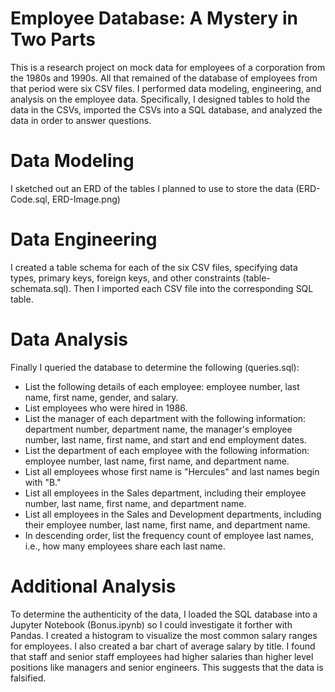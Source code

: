 # Employee Database: A Mystery in Two Parts

This is a research project on mock data for employees of a corporation from the 1980s and 1990s. All that remained of the database of employees from that period were six CSV files.
I performed data modeling, engineering, and analysis on the employee data.  Specifically, I designed tables to hold the data in the CSVs, imported the CSVs into a SQL database, and analyzed the data in order to answer questions.

# Data Modeling
I sketched out an ERD of the tables I planned to use to store the data (ERD-Code.sql, ERD-Image.png)

# Data Engineering
I created a table schema for each of the six CSV files, specifying data types, primary keys, foreign keys, and other constraints (table-schemata.sql). Then I imported each CSV file into the corresponding SQL table.

# Data Analysis
Finally I queried the database to determine the following (queries.sql):
- List the following details of each employee: employee number, last name, first name, gender, and salary.
- List employees who were hired in 1986.
- List the manager of each department with the following information: department number, department name, the manager's employee number, last name, first name, and start and end employment dates.
- List the department of each employee with the following information: employee number, last name, first name, and department name.
- List all employees whose first name is "Hercules" and last names begin with "B."
- List all employees in the Sales department, including their employee number, last name, first name, and department name.
- List all employees in the Sales and Development departments, including their employee number, last name, first name, and department name.
- In descending order, list the frequency count of employee last names, i.e., how many employees share each last name.

# Additional Analysis
To determine the authenticity of the data, I loaded the SQL database into a Jupyter Notebook (Bonus.ipynb) so I could investigate it forther with Pandas.  I created a histogram to visualize the most common salary ranges for employees.  I also created a bar chart of average salary by title.  I found that staff and senior staff employees had higher salaries than higher level positions like managers and senior engineers.  This suggests that the data is falsified.
